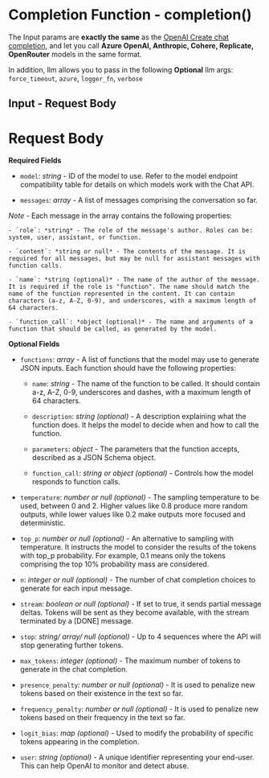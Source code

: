 # Completion Function - completion()
The Input params are **exactly the same** as the 
<a href="https://platform.openai.com/docs/api-reference/chat/create" target="_blank" rel="noopener noreferrer">OpenAI Create chat completion</a>, and let you call **Azure OpenAI, Anthropic, Cohere, Replicate, OpenRouter** models in the same format. 

In addition, llm allows you to pass in the following **Optional** llm args:
`force_timeout`, `azure`, `logger_fn`, `verbose`

## Input - Request Body
# Request Body

**Required Fields**

- `model`: *string* - ID of the model to use. Refer to the model endpoint compatibility table for details on which models work with the Chat API.
  
- `messages`: *array* - A list of messages comprising the conversation so far.

*Note* - Each message in the array contains the following properties:

    - `role`: *string* - The role of the message's author. Roles can be: system, user, assistant, or function.
    
    - `content`: *string or null* - The contents of the message. It is required for all messages, but may be null for assistant messages with function calls.
    
    - `name`: *string (optional)* - The name of the author of the message. It is required if the role is "function". The name should match the name of the function represented in the content. It can contain characters (a-z, A-Z, 0-9), and underscores, with a maximum length of 64 characters.
    
    - `function_call`: *object (optional)* - The name and arguments of a function that should be called, as generated by the model.


**Optional Fields**

- `functions`: *array* - A list of functions that the model may use to generate JSON inputs. Each function should have the following properties:

    - `name`: *string* - The name of the function to be called. It should contain a-z, A-Z, 0-9, underscores and dashes, with a maximum length of 64 characters.
    
    - `description`: *string (optional)* - A description explaining what the function does. It helps the model to decide when and how to call the function.
    
    - `parameters`: *object* - The parameters that the function accepts, described as a JSON Schema object.
    
    - `function_call`: *string or object (optional)* - Controls how the model responds to function calls.

- `temperature`: *number or null (optional)* - The sampling temperature to be used, between 0 and 2. Higher values like 0.8 produce more random outputs, while lower values like 0.2 make outputs more focused and deterministic. 

- `top_p`: *number or null (optional)* - An alternative to sampling with temperature. It instructs the model to consider the results of the tokens with top_p probability. For example, 0.1 means only the tokens comprising the top 10% probability mass are considered.

- `n`: *integer or null (optional)* - The number of chat completion choices to generate for each input message.

- `stream`: *boolean or null (optional)* - If set to true, it sends partial message deltas. Tokens will be sent as they become available, with the stream terminated by a [DONE] message.

- `stop`: *string/ array/ null (optional)* - Up to 4 sequences where the API will stop generating further tokens.

- `max_tokens`: *integer (optional)* - The maximum number of tokens to generate in the chat completion.

- `presence_penalty`: *number or null (optional)* - It is used to penalize new tokens based on their existence in the text so far.

- `frequency_penalty`: *number or null (optional)* - It is used to penalize new tokens based on their frequency in the text so far.

- `logit_bias`: *map (optional)* - Used to modify the probability of specific tokens appearing in the completion.

- `user`: *string (optional)* - A unique identifier representing your end-user. This can help OpenAI to monitor and detect abuse.